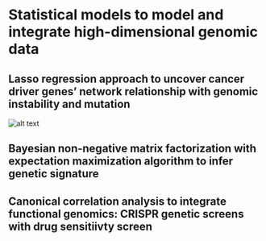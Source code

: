 # Statistical models to model and integrate high-dimensional genomic data 

## Lasso regression approach to uncover cancer driver genes’ network relationship with genomic instability and mutation
![alt text](https://github.com/estelleyao0530/Statistical-modeling/blob/main/Figure/lasso_schematic.png)

## Bayesian non-negative matrix factorization with expectation maximization algorithm to infer genetic signature 

## Canonical correlation analysis to integrate functional genomics: CRISPR genetic screens with drug sensitiivty screen
